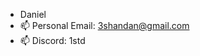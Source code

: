 - Daniel
- 📫 Personal Email: 3shandan@gmail.com
- 📫 Discord: 1std

<!---
HumanThe2nd/HumanThe2nd is a ✨ special ✨ repository because its `README.md` (this file) appears on your GitHub profile.
You can click the Preview link to take a look at your changes.
--->
